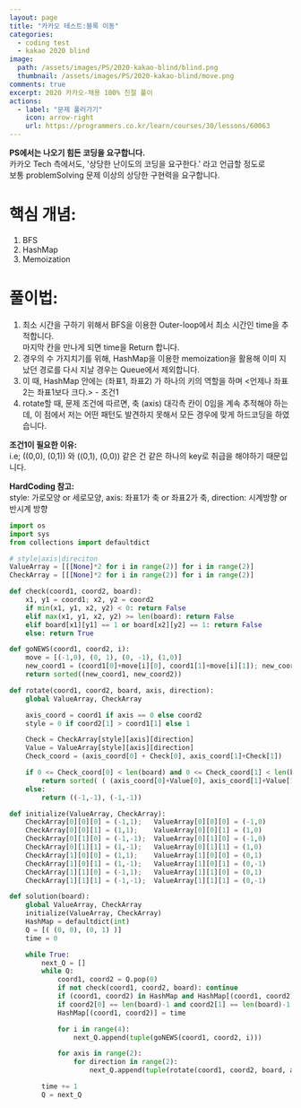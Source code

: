 ```yaml
---
layout: page
title: "카카오 테스트:블록 이동"
categories:
  - coding test
  - kakao 2020 blind
image:
  path: /assets/images/PS/2020-kakao-blind/blind.png
  thumbnail: /assets/images/PS/2020-kakao-blind/move.png
comments: true
excerpt: 2020 카카오-채용 100% 친절 풀이
actions:
  - label: "문제 풀러가기"
    icon: arrow-right
    url: https://programmers.co.kr/learn/courses/30/lessons/60063
---
```


**PS에서는 나오기 힘든 코딩을 요구합니다.**<br/>
카카오 Tech 측에서도, '상당한 난이도의 코딩을 요구한다.' 라고 언급할 정도로<br/>
보통 problemSolving 문제 이상의 상당한 구현력을 요구합니다.<br/>
# 핵심 개념:
1. BFS
2. HashMap
3. Memoization

# 풀이법:
1. 최소 시간을 구하기 위해서 BFS을 이용한 Outer-loop에서 최소 시간인 time을 추적합니다.<br/> 마지막 칸을 만나게 되면 time을 Return 합니다.
2. 경우의 수 가지치기를 위해, HashMap을 이용한 memoization을 활용해 이미 지났던 경로를 다시 지날 경우는 Queue에서 제외합니다.
3. 이 때, HashMap 안에는 (좌표1, 좌표2) 가 하나의 키의 역할을 하며  <언제나 좌표2는 좌표1보다 크다.> - 조건1
4. rotate할 때, 문제 조건에 따르면, 축 (axis) 대각측 칸이 0임을 계속 추적해야 하는데, 이 점에서 저는 어떤 패턴도 발견하지 못해서 모든 경우에 맞게 하드코딩을 하였습니다.

**조건1이 필요한 이유:**<br/>
i.e; ((0,0), (0,1)) 와 ((0,1), (0,0)) 같은 건 같은 하나의 key로 취급을 해야하기 때문입니다.

**HardCoding 참고:**<br/>
 style: 가로모양 or 세로모양, axis: 좌표1가 축 or 좌표2가 축, direction: 시계방향 or 반시계 방향

```python
import os
import sys
from collections import defaultdict

# style|axis|direciton
ValueArray = [[[None]*2 for i in range(2)] for i in range(2)]
CheckArray = [[[None]*2 for i in range(2)] for i in range(2)]

def check(coord1, coord2, board):
    x1, y1 = coord1; x2, y2 = coord2
    if min(x1, y1, x2, y2) < 0: return False
    elif max(x1, y1, x2, y2) >= len(board): return False
    elif board[x1][y1] == 1 or board[x2][y2] == 1: return False
    else: return True

def goNEWS(coord1, coord2, i):
    move = [(-1,0), (0, 1), (0, -1), (1,0)]
    new_coord1 = (coord1[0]+move[i][0], coord1[1]+move[i][1]); new_coord2 = (coord2[0]+move[i][0], coord2[1]+move[i][1])
    return sorted((new_coord1, new_coord2))

def rotate(coord1, coord2, board, axis, direction):
    global ValueArray, CheckArray

    axis_coord = coord1 if axis == 0 else coord2
    style = 0 if coord2[1] > coord1[1] else 1

    Check = CheckArray[style][axis][direction]
    Value = ValueArray[style][axis][direction]
    Check_coord = (axis_coord[0] + Check[0], axis_coord[1]+Check[1])

    if 0 <= Check_coord[0] < len(board) and 0 <= Check_coord[1] < len(board) and board[Check_coord[0]][Check_coord[1]] == 0:
        return sorted( ( (axis_coord[0]+Value[0], axis_coord[1]+Value[1]), axis_coord) )
    else:
        return ((-1,-1), (-1,-1))

def initialize(ValueArray, CheckArray):
    CheckArray[0][0][0] = (-1,1);   ValueArray[0][0][0] = (-1,0)
    CheckArray[0][0][1] = (1,1);    ValueArray[0][0][1] = (1,0)
    CheckArray[0][1][0] = (-1,-1);  ValueArray[0][1][0] = (-1,0)
    CheckArray[0][1][1] = (1,-1);   ValueArray[0][1][1] = (1,0)
    CheckArray[1][0][0] = (1,1);    ValueArray[1][0][0] = (0,1)
    CheckArray[1][0][1] = (1,-1);   ValueArray[1][0][1] = (0,-1)
    CheckArray[1][1][0] = (-1,1);   ValueArray[1][1][0] = (0,1)
    CheckArray[1][1][1] = (-1,-1);  ValueArray[1][1][1] = (0,-1)

def solution(board):
    global ValueArray, CheckArray
    initialize(ValueArray, CheckArray)
    HashMap = defaultdict(int)
    Q = [( (0, 0), (0, 1) )]
    time = 0

    while True:
        next_Q = []
        while Q:
            coord1, coord2 = Q.pop(0)
            if not check(coord1, coord2, board): continue
            if (coord1, coord2) in HashMap and HashMap[(coord1, coord2)] <= time: continue
            if coord2[0] == len(board)-1 and coord2[1] == len(board)-1: return time
            HashMap[(coord1, coord2)] = time

            for i in range(4):
                next_Q.append(tuple(goNEWS(coord1, coord2, i)))

            for axis in range(2):
                for direction in range(2):
                    next_Q.append(tuple(rotate(coord1, coord2, board, axis, direction)))

        time += 1
        Q = next_Q
```
